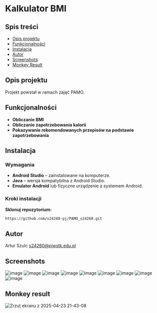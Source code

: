 # Kalkulator BMI

## Spis treści
- [Opis projektu](#opis-projektu)
- [Funkcjonalności](#funkcjonalności)
- [Instalacja](#instalacja)
- [Autor](#autor)
- [Screenshots](#screenshots)
- [Monkey Result](#monkey-result)

## Opis projektu
Projekt powstał w ramach zajęć PAMO.

## Funkcjonalności
- **Obliczanie BMI**
- **Obliczanie zapotrzebowania kalorii**
- **Pokazywanie rekomendowanych przepisów na podstawie zapotrzebowania**

## Instalacja
### Wymagania
- **Android Studio** – zainstalowane na komputerze.
- **Java** – wersja kompatybilna z Android Studio.
- **Emulator Android** lub fizyczne urządzenie z systemem Android.

### Kroki instalacji
**Sklonuj repozytorium:**
```bash
https://github.com/s24260-pj/PAMO_s24260.git
```
## Autor
Artur Szulc s24260@pjwstk.edu.pl

## Screenshots
![image](https://github.com/user-attachments/assets/86f2631f-0246-492c-b938-d6c703de6b79)
![image](https://github.com/user-attachments/assets/1966ff52-59d3-4700-8b56-17f4e103bf36)
![image](https://github.com/user-attachments/assets/9fa0aa21-b384-4972-9fa9-ceb820275499)
![image](https://github.com/user-attachments/assets/cdc874a2-80d0-403d-8e2a-30737f06439f)
![image](https://github.com/user-attachments/assets/9851f725-b011-4c2c-a795-3b8b172efea7)
![image](https://github.com/user-attachments/assets/cc694029-9c94-45e1-bc20-70baee884c30)
![image](https://github.com/user-attachments/assets/1b44b241-b2bf-4c4d-91af-1c95715689d5)
![image](https://github.com/user-attachments/assets/b23127cb-293d-46df-a279-b0a35610226a)
![image](https://github.com/user-attachments/assets/88276417-6b06-4ea4-b01b-2b7697a048fd)


## Monkey result
![Zrzut ekranu z 2025-04-23 21-43-08](https://github.com/user-attachments/assets/3c91df2b-8ec0-4f55-a8c3-e46494d882db)

